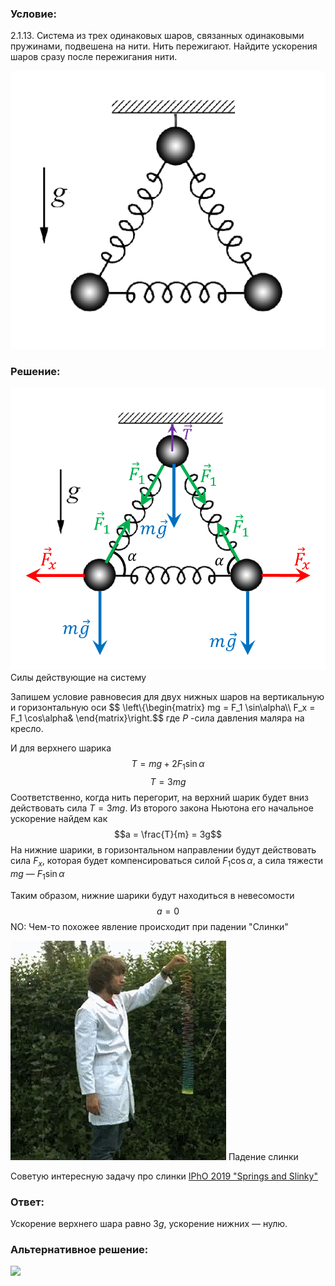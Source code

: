 ###  Условие: 

$2.1.13.$ Система из трех одинаковых шаров, связанных одинаковыми пружинами, подвешена на нити. Нить пережигают. Найдите ускорения шаров сразу после пережигания нити. 

![ К задаче 2.1.13 |532x469, 34%](../../img/2.1.13/statement.png)

###  Решение: 

![ Силы действующие на систему |842x756, 46%](../../img/2.1.13/draw.png)  Силы действующие на систему 

Запишем условие равновесия для двух нижных шаров на вертикальную и горизонтальную оси $$ \left\\{\begin{matrix} mg = F_1 \sin\alpha\\\ F_x = F_1 \cos\alpha& \end{matrix}\right.$$ где $P$ -сила давления маляра на кресло. 

И для верхнего шарика $$T = mg + 2F_1 \sin\alpha$$ $$T = 3mg$$ Соответственно, когда нить перегорит, на верхний шарик будет вниз действовать сила $T=3mg$. Из второго закона Ньютона его начальное ускорение найдем как $$a = \frac{T}{m} = 3g$$ На нижние шарики, в горизонтальном направлении будут действовать сила $F_x$, которая будет компенсироваться силой $F_1 \cos\alpha$, а сила тяжести $mg$ — $F_1 \sin\alpha$ 

Таким образом, нижние шарики будут находиться в невесомости $$a=0$$ NO: Чем-то похожее явление происходит при падении "Слинки" 

![ Падение слинки |345x351, 46%](../../img/2.1.13/slinki.gif)  Падение слинки 

Советую интересную задачу про слинки [IPhO 2019 "Springs and Slinky"](https://s3.eu-central-1.amazonaws.com/physprob.com/files/ipho/2019_Israel_p1.pdf)

###  Ответ: 

Ускорение верхнего шара равно $3g$, ускорение нижних — нулю. 

###  Альтернативное решение: 

![](https://www.youtube.com/embed/YkN_dFvKC7g?t=1184)   

